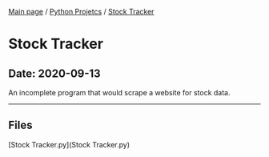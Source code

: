[Main page](/) / [Python Projetcs](/python) / [Stock Tracker](/python/2020-09-13_Stock_Tracker)

# Stock Tracker

## Date: 2020-09-13

An incomplete program that would scrape a website for stock data.

-----

## Files

[Stock Tracker.py](Stock Tracker.py)